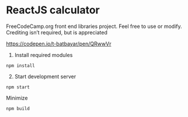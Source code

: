 # ReactJS calculator

FreeCodeCamp.org front end libraries project.
Feel free to use or modify.
Crediting isn’t required, but is appreciated

https://codepen.io/t-batbayar/pen/QRwwVr

1. Install required modules
```
npm install
```

2. Start development server
```
npm start
```

Minimize
```
npm build
```
